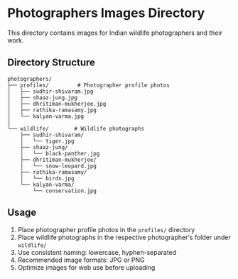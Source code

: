 # Photographers Images Directory

This directory contains images for Indian wildlife photographers and their work.

## Directory Structure

```
photographers/
├── profiles/         # Photographer profile photos
│   ├── sudhir-shivaram.jpg
│   ├── shaaz-jung.jpg
│   ├── dhritiman-mukherjee.jpg
│   ├── rathika-ramasamy.jpg
│   └── kalyan-varma.jpg
│
└── wildlife/        # Wildlife photographs
    ├── sudhir-shivaram/
    │   └── tiger.jpg
    ├── shaaz-jung/
    │   └── black-panther.jpg
    ├── dhritiman-mukherjee/
    │   └── snow-leopard.jpg
    ├── rathika-ramasamy/
    │   └── birds.jpg
    └── kalyan-varma/
        └── conservation.jpg
```

## Usage

1. Place photographer profile photos in the `profiles/` directory
2. Place wildlife photographs in the respective photographer's folder under `wildlife/`
3. Use consistent naming: lowercase, hyphen-separated
4. Recommended image formats: JPG or PNG
5. Optimize images for web use before uploading